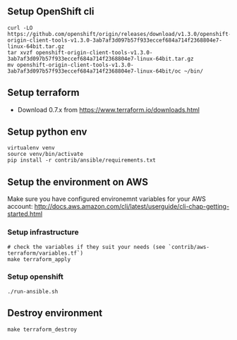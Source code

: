 ## Setup OpenShift cli

```
curl -LO https://github.com/openshift/origin/releases/download/v1.3.0/openshift-origin-client-tools-v1.3.0-3ab7af3d097b57f933eccef684a714f2368804e7-linux-64bit.tar.gz
tar xvzf openshift-origin-client-tools-v1.3.0-3ab7af3d097b57f933eccef684a714f2368804e7-linux-64bit.tar.gz
mv openshift-origin-client-tools-v1.3.0-3ab7af3d097b57f933eccef684a714f2368804e7-linux-64bit/oc ~/bin/
```

## Setup terraform

- Download 0.7.x from https://www.terraform.io/downloads.html

## Setup python env

```
virtualenv venv
source venv/bin/activate
pip install -r contrib/ansible/requirements.txt
```

## Setup the environment on AWS

Make sure you have configured environemnt variables for your AWS account: http://docs.aws.amazon.com/cli/latest/userguide/cli-chap-getting-started.html

### Setup infrastructure

```
# check the variables if they suit your needs (see `contrib/aws-terraform/variables.tf`)
make terraform_apply
```

### Setup openshift

```
./run-ansible.sh

```

## Destroy environment

```
make terraform_destroy
```